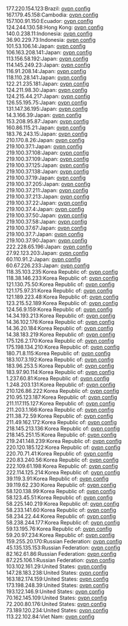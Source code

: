 177.220.154.123:Brazil: [ovpn config](vpn/177_220_154_123.ovpn)  
167.179.45.158:Cambodia: [ovpn config](vpn/167_179_45_158.ovpn)  
157.100.91.150:Ecuador: [ovpn config](vpn/157_100_91_150.ovpn)  
124.244.130.58:Hong Kong: [ovpn config](vpn/124_244_130_58.ovpn)  
140.0.238.11:Indonesia: [ovpn config](vpn/140_0_238_11.ovpn)  
36.90.229.73:Indonesia: [ovpn config](vpn/36_90_229_73.ovpn)  
101.53.106.14:Japan: [ovpn config](vpn/101_53_106_14.ovpn)  
106.163.208.141:Japan: [ovpn config](vpn/106_163_208_141.ovpn)  
113.156.58.192:Japan: [ovpn config](vpn/113_156_58_192.ovpn)  
114.145.249.23:Japan: [ovpn config](vpn/114_145_249_23.ovpn)  
116.91.208.14:Japan: [ovpn config](vpn/116_91_208_14.ovpn)  
118.110.28.141:Japan: [ovpn config](vpn/118_110_28_141.ovpn)  
122.21.235.181:Japan: [ovpn config](vpn/122_21_235_181.ovpn)  
124.211.98.30:Japan: [ovpn config](vpn/124_211_98_30.ovpn)  
124.215.44.217:Japan: [ovpn config](vpn/124_215_44_217.ovpn)  
126.55.195.75:Japan: [ovpn config](vpn/126_55_195_75.ovpn)  
131.147.36.195:Japan: [ovpn config](vpn/131_147_36_195.ovpn)  
14.3.166.39:Japan: [ovpn config](vpn/14_3_166_39.ovpn)  
153.208.95.87:Japan: [ovpn config](vpn/153_208_95_87.ovpn)  
160.86.115.21:Japan: [ovpn config](vpn/160_86_115_21.ovpn)  
183.76.243.15:Japan: [ovpn config](vpn/183_76_243_15.ovpn)  
210.170.8.26:Japan: [ovpn config](vpn/210_170_8_26.ovpn)  
219.100.37.1:Japan: [ovpn config](vpn/219_100_37_1.ovpn)  
219.100.37.108:Japan: [ovpn config](vpn/219_100_37_108.ovpn)  
219.100.37.109:Japan: [ovpn config](vpn/219_100_37_109.ovpn)  
219.100.37.125:Japan: [ovpn config](vpn/219_100_37_125.ovpn)  
219.100.37.138:Japan: [ovpn config](vpn/219_100_37_138.ovpn)  
219.100.37.19:Japan: [ovpn config](vpn/219_100_37_19.ovpn)  
219.100.37.205:Japan: [ovpn config](vpn/219_100_37_205.ovpn)  
219.100.37.211:Japan: [ovpn config](vpn/219_100_37_211.ovpn)  
219.100.37.213:Japan: [ovpn config](vpn/219_100_37_213.ovpn)  
219.100.37.22:Japan: [ovpn config](vpn/219_100_37_22.ovpn)  
219.100.37.4:Japan: [ovpn config](vpn/219_100_37_4.ovpn)  
219.100.37.50:Japan: [ovpn config](vpn/219_100_37_50.ovpn)  
219.100.37.58:Japan: [ovpn config](vpn/219_100_37_58.ovpn)  
219.100.37.67:Japan: [ovpn config](vpn/219_100_37_67.ovpn)  
219.100.37.7:Japan: [ovpn config](vpn/219_100_37_7.ovpn)  
219.100.37.90:Japan: [ovpn config](vpn/219_100_37_90.ovpn)  
222.228.65.196:Japan: [ovpn config](vpn/222_228_65_196.ovpn)  
27.92.123.203:Japan: [ovpn config](vpn/27_92_123_203.ovpn)  
60.110.91.2:Japan: [ovpn config](vpn/60_110_91_2.ovpn)  
60.67.226.233:Japan: [ovpn config](vpn/60_67_226_233.ovpn)  
118.35.103.235:Korea Republic of: [ovpn config](vpn/118_35_103_235.ovpn)  
118.38.146.233:Korea Republic of: [ovpn config](vpn/118_38_146_233.ovpn)  
121.130.75.50:Korea Republic of: [ovpn config](vpn/121_130_75_50.ovpn)  
121.175.97.31:Korea Republic of: [ovpn config](vpn/121_175_97_31.ovpn)  
121.189.223.48:Korea Republic of: [ovpn config](vpn/121_189_223_48.ovpn)  
123.215.52.189:Korea Republic of: [ovpn config](vpn/123_215_52_189.ovpn)  
124.56.9.159:Korea Republic of: [ovpn config](vpn/124_56_9_159.ovpn)  
14.34.193.213:Korea Republic of: [ovpn config](vpn/14_34_193_213.ovpn)  
14.36.102.176:Korea Republic of: [ovpn config](vpn/14_36_102_176.ovpn)  
14.36.20.184:Korea Republic of: [ovpn config](vpn/14_36_20_184.ovpn)  
14.38.183.219:Korea Republic of: [ovpn config](vpn/14_38_183_219.ovpn)  
175.126.2.170:Korea Republic of: [ovpn config](vpn/175_126_2_170.ovpn)  
175.198.134.210:Korea Republic of: [ovpn config](vpn/175_198_134_210.ovpn)  
180.71.8.115:Korea Republic of: [ovpn config](vpn/180_71_8_115.ovpn)  
183.107.3.192:Korea Republic of: [ovpn config](vpn/183_107_3_192.ovpn)  
183.96.253.5:Korea Republic of: [ovpn config](vpn/183_96_253_5.ovpn)  
183.97.90.114:Korea Republic of: [ovpn config](vpn/183_97_90_114.ovpn)  
1.237.60.81:Korea Republic of: [ovpn config](vpn/1_237_60_81.ovpn)  
1.248.203.131:Korea Republic of: [ovpn config](vpn/1_248_203_131.ovpn)  
210.126.86.222:Korea Republic of: [ovpn config](vpn/210_126_86_222.ovpn)  
210.95.123.187:Korea Republic of: [ovpn config](vpn/210_95_123_187.ovpn)  
211.117.115.127:Korea Republic of: [ovpn config](vpn/211_117_115_127.ovpn)  
211.203.1.166:Korea Republic of: [ovpn config](vpn/211_203_1_166.ovpn)  
211.38.72.59:Korea Republic of: [ovpn config](vpn/211_38_72_59.ovpn)  
211.49.162.172:Korea Republic of: [ovpn config](vpn/211_49_162_172.ovpn)  
218.145.213.136:Korea Republic of: [ovpn config](vpn/218_145_213_136.ovpn)  
218.145.251.15:Korea Republic of: [ovpn config](vpn/218_145_251_15.ovpn)  
219.241.148.239:Korea Republic of: [ovpn config](vpn/219_241_148_239.ovpn)  
220.120.185.122:Korea Republic of: [ovpn config](vpn/220_120_185_122.ovpn)  
220.70.71.41:Korea Republic of: [ovpn config](vpn/220_70_71_41.ovpn)  
220.83.240.56:Korea Republic of: [ovpn config](vpn/220_83_240_56.ovpn)  
222.109.61.198:Korea Republic of: [ovpn config](vpn/222_109_61_198.ovpn)  
222.114.125.214:Korea Republic of: [ovpn config](vpn/222_114_125_214.ovpn)  
39.119.3.91:Korea Republic of: [ovpn config](vpn/39_119_3_91.ovpn)  
39.119.62.230:Korea Republic of: [ovpn config](vpn/39_119_62_230.ovpn)  
58.120.138.99:Korea Republic of: [ovpn config](vpn/58_120_138_99.ovpn)  
58.123.45.51:Korea Republic of: [ovpn config](vpn/58_123_45_51.ovpn)  
58.225.140.219:Korea Republic of: [ovpn config](vpn/58_225_140_219.ovpn)  
58.233.141.60:Korea Republic of: [ovpn config](vpn/58_233_141_60.ovpn)  
58.234.22.44:Korea Republic of: [ovpn config](vpn/58_234_22_44.ovpn)  
58.238.244.177:Korea Republic of: [ovpn config](vpn/58_238_244_177.ovpn)  
59.13.195.76:Korea Republic of: [ovpn config](vpn/59_13_195_76.ovpn)  
59.20.97.234:Korea Republic of: [ovpn config](vpn/59_20_97_234.ovpn)  
159.255.20.170:Russian Federation: [ovpn config](vpn/159_255_20_170.ovpn)  
45.135.135.153:Russian Federation: [ovpn config](vpn/45_135_135_153.ovpn)  
82.162.61.86:Russian Federation: [ovpn config](vpn/82_162_61_86.ovpn)  
87.225.106.1:Russian Federation: [ovpn config](vpn/87_225_106_1.ovpn)  
103.102.161.29:United States: [ovpn config](vpn/103_102_161_29.ovpn)  
147.28.183.238:United States: [ovpn config](vpn/147_28_183_238.ovpn)  
163.182.174.159:United States: [ovpn config](vpn/163_182_174_159.ovpn)  
173.198.248.39:United States: [ovpn config](vpn/173_198_248_39.ovpn)  
193.122.146.9:United States: [ovpn config](vpn/193_122_146_9.ovpn)  
70.162.145.109:United States: [ovpn config](vpn/70_162_145_109.ovpn)  
72.200.80.176:United States: [ovpn config](vpn/72_200_80_176.ovpn)  
73.189.120.234:United States: [ovpn config](vpn/73_189_120_234.ovpn)  
113.22.102.84:Viet Nam: [ovpn config](vpn/113_22_102_84.ovpn)  
